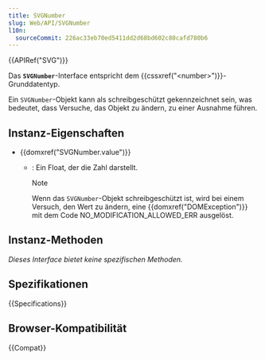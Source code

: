 ```yaml
---
title: SVGNumber
slug: Web/API/SVGNumber
l10n:
  sourceCommit: 226ac33eb70ed5411dd2d68bd602c80cafd780b6
---
```


{{APIRef("SVG")}}

Das **`SVGNumber`**-Interface entspricht dem {{cssxref("&lt;number&gt;")}}-Grunddatentyp.

Ein `SVGNumber`-Objekt kann als schreibgeschützt gekennzeichnet sein, was bedeutet, dass Versuche, das Objekt zu ändern, zu einer Ausnahme führen.

## Instanz-Eigenschaften

- {{domxref("SVGNumber.value")}}

  - : Ein Float, der die Zahl darstellt.

    > [!NOTE]
    > Wenn das `SVGNumber`-Objekt schreibgeschützt ist, wird bei einem Versuch, den Wert zu ändern, eine {{domxref("DOMException")}} mit dem Code NO_MODIFICATION_ALLOWED_ERR ausgelöst.

## Instanz-Methoden

_Dieses Interface bietet keine spezifischen Methoden._

## Spezifikationen

{{Specifications}}

## Browser-Kompatibilität

{{Compat}}
